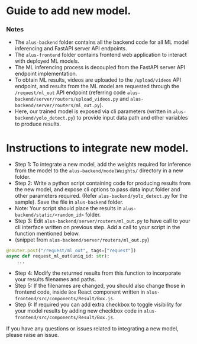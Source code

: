 # Guide to add new model.

### Notes

- The `alus-backend` folder contains all the backend code for all ML model inferencing and FastAPI server API endpoints.
- The `alus-frontend` folder contains frontend web application to interact with deployed ML models.
- The ML inferencing process is decoupled from the FastAPI server API endpoint implementation.
- To obtain ML results, videos are uploaded to the `/upload/videos` API endpoint, and results from the ML model are requested through the `/request/ml_out` API endpoint (referring code `alus-backend/server/routers/upload_videos.py` and `alus-backend/server/routers/ml_out.py`).
- Here, our trained model is exposed via cli parameters (written in `alus-backend/yolo_detect.py`) to provide input data path and other variables to produce results.

# Instructions to integrate new model.

- Step 1: To integrate a new model, add the weights required for inference from the model to the `alus-backend/modelWeights/` directory in a new folder.
- Step 2: Write a python script containing code for producing results from the new model, and expose cli options to pass data input folder and other parameters required. (Refer `alus-backend/yolo_detect.py` for the sample). Save the file in `alus-backend` folder.
- Note: Your script should place the results in `alus-backend/static/<random_id>` folder.
- Step 3: Edit `alus-backend/server/routers/ml_out.py` to have call to your cli interface written on previous step. Add a call to your script in the function mentioned below.
- (snippet from `alus-backend/server/routers/ml_out.py`)

```python
@router.post("/request/ml_out", tags=["request"])
async def request_ml_out(uniq_id: str):
    ...
```

- Step 4: Modify the returned results from this function to incorporate your results filenames and paths.
- Step 5: If the filenames are changed, you should also change those in frontend code, inside `Box` React component written in `alus-frontend/src/components/Result/Box.js`.
- Step 6: If required you can add extra checkbox to toggle visibility for your model results by adding new checkbox code in `alus-frontend/src/components/Result/Box.js`.

If you have any questions or issues related to integrating a new model, please raise an issue.
